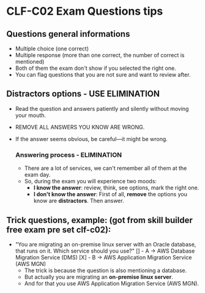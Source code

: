 # CLF-C02 Exam Questions tips

## Questions general informations

- Multiple choice (one correct)
- Multiple response (more than one correct, the number of correct is mentioned)
- Both of them the exam don't show if you selected the right one.
- You can flag questions that you are not sure and want to review after.

## Distractors options - USE ELIMINATION

- Read the question and answers patiently and silently without moving your mouth.
- REMOVE ALL ANSWERS YOU KNOW ARE WRONG.
- If the answer seems obvious, be careful—it might be wrong.

  ### Answering process - ELIMINATION

  - There are a lot of services, we can't remember all of them at the exam day.
  - So, during the exam you will experience two moods:
    - **I know the answer**: review, think, see options, mark the right one.
    - **I don't know the answer**: First of all, **remove** the options you know are **distractors**. Then answer.

## Trick questions, example: (got from skill builder free exam pre set clf-c02):

- "You are migrating an on-premise linux server with an Oracle database, that runs on it. Which service should you use?"
  [] - A -> AWS Database Migration Service (DMS)
  [X] - B -> AWS Application Migration Service (AWS MGN)
  - The trick is because the question is also mentioning a database.
  - But actually you are migrating an **on-premise linux server**.
  - And for that you use AWS Application Migration Service (AWS MGN).
